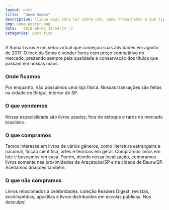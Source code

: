 ```yaml
---
layout: post
title:  "Quem Somos"
description: Clique aqui para ler sobre nós, como trabalhamos e que tipo de livros compramos.
img: soma-poster.png
date:   2018-06-03 18:54:34 -3
categories: post fixo
---
```

A Soma Livros é um sebo virtual que começou suas atividades em agosto de 2017. O foco da Soma é vender livros com preço competitivo no mercado, prezando sempre pela qualidade e conservação dos títulos que passam em nossas mãos. 

### Onde ficamos

Por enquanto, não possuímos uma loja física. Nossas transações são feitas na cidade de Birigui, interior de SP.

### O que vendemos

Nossa especialidade são livros usados, fora de estoque e raros no mercado brasileiro. 

### O que compramos

Temos interesse em livros de vários gêneros, como literatura estrangeira e nacional, ficção científica, artes e teóricos em geral. Compramos livros em lote e buscamos em casa. Porém, devido nossa localização, compramos livros somente nas proximidades de Araçatuba/SP e na cidade de Bauru/SP. Aceitamos doações também.

### O que não compramos

Livros relacionados a celebridades, coleção Readers Digest, revistas, enciclopédias, apostilas e livros distribuídos em escolas públicas. Nos desculpe!


